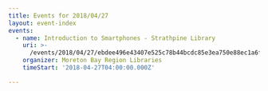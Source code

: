 ```yaml
---
title: Events for 2018/04/27
layout: event-index
events:
  - name: Introduction to Smartphones - Strathpine Library
    uri: >-
      /events/2018/04/27/ebdee496e43407e525c78b44bcdc85e3ea750e88ec1a6f3acc950d07cfdc9340
    organizer: Moreton Bay Region Libraries
    timeStart: '2018-04-27T04:00:00.000Z'

---
```

